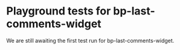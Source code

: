 # Playground tests for bp-last-comments-widget
We are still awaiting the first test run for bp-last-comments-widget.
